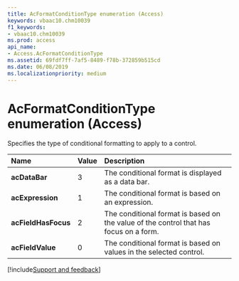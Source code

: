 ```yaml
---
title: AcFormatConditionType enumeration (Access)
keywords: vbaac10.chm10039
f1_keywords:
- vbaac10.chm10039
ms.prod: access
api_name:
- Access.AcFormatConditionType
ms.assetid: 69fdf7ff-7af5-8489-f78b-372859b515cd
ms.date: 06/08/2019
ms.localizationpriority: medium
---
```



# AcFormatConditionType enumeration (Access)

Specifies the type of conditional formatting to apply to a control.

|Name|Value|Description|
|:-----|:-----|:-----|
|**acDataBar**|3|The conditional format is displayed as a data bar.|
|**acExpression**|1|The conditional format is based on an expression.|
|**acFieldHasFocus**|2|The conditional format is based on the value of the control that has focus on a form.|
|**acFieldValue**|0|The conditional format is based on values in the selected control.|

[!include[Support and feedback](~/includes/feedback-boilerplate.md)]